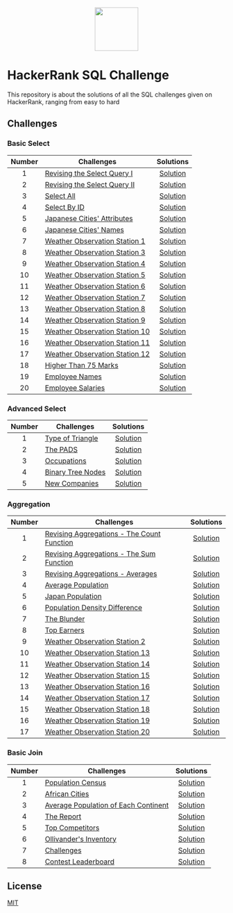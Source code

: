 <p align="center">  
	<br>
	<a href="https://www.hackerrank.com/https://www.hackerrank.com/shahrullo1995">
        <img height=100 src="https://d3keuzeb2crhkn.cloudfront.net/hackerrank/assets/styleguide/logo_wordmark-f5c5eb61ab0a154c3ed9eda24d0b9e31.svg"> 
    </a>
    <br>
</p>

# HackerRank SQL Challenge
This repository is about the solutions of all the SQL challenges given on HackerRank, ranging from easy to hard

## Challenges


### Basic Select 
| Number | Challenges | Solutions |
|:------:|------------|:---------:|
| 1 | [Revising the Select Query I](https://www.hackerrank.com/challenges/revising-the-select-query/problem) | [Solution](https://github.com/Shahrullo/HackerRank_SQL_Challenge/blob/main/Basic%20Select/Revising%20the%20Select%20Query%20I.sql) 
| 2 | [Revising the Select Query II](https://www.hackerrank.com/challenges/revising-the-select-query-2/problem) | [Solution](https://github.com/Shahrullo/HackerRank_SQL_Challenge/blob/main/Basic%20Select/Revising%20the%20Select%20Query%20II.sql)
| 3 | [Select All](https://www.hackerrank.com/challenges/select-all-sql/problem) | [Solution](https://github.com/Shahrullo/HackerRank_SQL_Challenge/blob/main/Basic%20Select/Select%20All.sql)
| 4 | [Select By ID](https://www.hackerrank.com/challenges/select-by-id/problem) | [Solution](https://github.com/Shahrullo/HackerRank_SQL_Challenge/blob/main/Basic%20Select/Select%20By%20ID.sql)
| 5 | [Japanese Cities' Attributes](https://www.hackerrank.com/challenges/japanese-cities-attributes/problem) | [Solution](https://github.com/Shahrullo/HackerRank_SQL_Challenge/blob/main/Basic%20Select/Japanese%20Cities'%20Attributes.sql)
| 6 | [Japanese Cities' Names](https://www.hackerrank.com/challenges/japanese-cities-name/problem) | [Solution](https://github.com/Shahrullo/HackerRank_SQL_Challenge/blob/main/Basic%20Select/Japanese%20Cities'%20Names.sql) 
| 7 | [Weather Observation Station 1](https://www.hackerrank.com/challenges/weather-observation-station-1/problem) | [Solution](https://github.com/Shahrullo/HackerRank_SQL_Challenge/blob/main/Basic%20Select/Weather%20Observation%20Station%201.sql)
| 8 | [Weather Observation Station 3](https://www.hackerrank.com/challenges/weather-observation-station-3/problem) | [Solution](https://github.com/Shahrullo/HackerRank_SQL_Challenge/blob/main/Basic%20Select/Weather%20Observation%20Station%203.sql)
| 9 | [Weather Observation Station 4](https://www.hackerrank.com/challenges/weather-observation-station-4/problem) | [Solution](https://github.com/Shahrullo/HackerRank_SQL_Challenge/blob/main/Basic%20Select/Weather%20Observation%20Station%204.sql)
| 10 | [Weather Observation Station 5](https://www.hackerrank.com/challenges/weather-observation-station-5/problem) | [Solution](https://github.com/Shahrullo/HackerRank_SQL_Challenge/blob/main/Basic%20Select/Weather%20Observation%20Station%205.sql)
| 11 | [Weather Observation Station 6](https://www.hackerrank.com/challenges/weather-observation-station-6/problem) | [Solution](https://github.com/Shahrullo/HackerRank_SQL_Challenge/blob/main/Basic%20Select/Weather%20Observation%20Station%206.sql) 
| 12 | [Weather Observation Station 7](https://www.hackerrank.com/challenges/weather-observation-station-7/problem) | [Solution](https://github.com/Shahrullo/HackerRank_SQL_Challenge/blob/main/Basic%20Select/Weather%20Observation%20Station%207.sql)
| 13 | [Weather Observation Station 8](https://www.hackerrank.com/challenges/weather-observation-station-8/problem) | [Solution](https://github.com/Shahrullo/HackerRank_SQL_Challenge/blob/main/Basic%20Select/Weather%20Observation%20Station%208.sql)
| 14 | [Weather Observation Station 9](https://www.hackerrank.com/challenges/weather-observation-station-9/problem) | [Solution](https://github.com/Shahrullo/HackerRank_SQL_Challenge/blob/main/Basic%20Select/Weather%20Observation%20Station%209.sql)
| 15 | [Weather Observation Station 10](https://www.hackerrank.com/challenges/weather-observation-station-10/problem) | [Solution](https://github.com/Shahrullo/HackerRank_SQL_Challenge/blob/main/Basic%20Select/Weather%20Observation%20Station%2010.sql)
| 16 | [Weather Observation Station 11](https://www.hackerrank.com/challenges/weather-observation-station-11/problem) | [Solution](https://github.com/Shahrullo/HackerRank_SQL_Challenge/blob/main/Basic%20Select/Weather%20Observation%20Station%2011.sql) 
| 17 | [Weather Observation Station 12](https://www.hackerrank.com/challenges/weather-observation-station-12/problem) | [Solution](https://github.com/Shahrullo/HackerRank_SQL_Challenge/blob/main/Basic%20Select/Weather%20Observation%20Station%2012.sql)
| 18 | [Higher Than 75 Marks](https://www.hackerrank.com/challenges/more-than-75-marks/problem) | [Solution](https://github.com/Shahrullo/HackerRank_SQL_Challenge/blob/main/Basic%20Select/Higher%20Than%2075%20Marks.sql)
| 19 | [Employee Names](https://www.hackerrank.com/challenges/name-of-employees/problem) | [Solution](https://github.com/Shahrullo/HackerRank_SQL_Challenge/blob/main/Basic%20Select/Employee%20Names.sql)
| 20 | [Employee Salaries](https://www.hackerrank.com/challenges/salary-of-employees/problem) | [Solution](https://github.com/Shahrullo/HackerRank_SQL_Challenge/blob/main/Basic%20Select/Employee%20Salaries.sql)


### Advanced Select 
| Number | Challenges | Solutions |
|:------:|------------|:---------:|
| 1 | [Type of Triangle](https://www.hackerrank.com/challenges/what-type-of-triangle/problem) | [Solution](https://github.com/Shahrullo/HackerRank_SQL_Challenge/blob/main/Advanced%20Select/Type%20of%20Triangle.sql)
| 2 | [The PADS](https://www.hackerrank.com/challenges/the-pads/problem) | [Solution](https://github.com/Shahrullo/HackerRank_SQL_Challenge/blob/main/Advanced%20Select/The%20PADS.sql)
| 3 | [Occupations](https://www.hackerrank.com/challenges/occupations/problem) | [Solution](https://github.com/Shahrullo/HackerRank_SQL_Challenge/blob/main/Advanced%20Select/Occupations.sql)
| 4 | [Binary Tree Nodes](https://www.hackerrank.com/challenges/binary-search-tree-1/problem) | [Solution](https://github.com/Shahrullo/HackerRank_SQL_Challenge/blob/main/Advanced%20Select/Binary%20Tree%20Nodes.sql)
| 5 | [New Companies](https://www.hackerrank.com/challenges/the-company/problem) | [Solution](https://github.com/Shahrullo/HackerRank_SQL_Challenge/blob/main/Advanced%20Select/New%20Companies.sql) 


### Aggregation
| Number | Challenges | Solutions |
|:------:|------------|:---------:|
| 1 | [Revising Aggregations - The Count Function](https://www.hackerrank.com/challenges/revising-aggregations-the-count-function/problem) | [Solution](https://github.com/Shahrullo/HackerRank_SQL_Challenge/blob/main/Aggregation/Revising%20Aggregations%20-%20The%20Count%20Function.sql)  
| 2 | [Revising Aggregations - The Sum Function](https://www.hackerrank.com/challenges/revising-aggregations-sum/problem) | [Solution](https://github.com/Shahrullo/HackerRank_SQL_Challenge/blob/main/Aggregation/Revising%20Aggregations%20-%20The%20Sum%20Function.sql)
| 3 | [Revising Aggregations - Averages](https://www.hackerrank.com/challenges/revising-aggregations-the-average-function/problem) | [Solution](https://github.com/Shahrullo/HackerRank_SQL_Challenge/blob/main/Aggregation/Revising%20Aggregations%20-%20Averages.sql)
| 4 | [Average Population](https://www.hackerrank.com/challenges/average-population/problem) | [Solution](https://github.com/Shahrullo/HackerRank_SQL_Challenge/blob/main/Aggregation/Revising%20Aggregations%20-%20Averages.sql)
| 5 | [Japan Population](https://www.hackerrank.com/challenges/japan-population/problem) | [Solution](https://github.com/Shahrullo/HackerRank_SQL_Challenge/blob/main/Aggregation/Japan%20Population.sql)
| 6 | [Population Density Difference](https://www.hackerrank.com/challenges/population-density-difference/problem) | [Solution](https://github.com/Shahrullo/HackerRank_SQL_Challenge/blob/main/Aggregation/Population%20Density%20Difference.sql)  
| 7 | [The Blunder](https://www.hackerrank.com/challenges/the-blunder/problem) | [Solution](https://github.com/Shahrullo/HackerRank_SQL_Challenge/blob/main/Aggregation/The%20Blunder.sql)
| 8 | [Top Earners](https://www.hackerrank.com/challenges/earnings-of-employees/problem) | [Solution](https://github.com/Shahrullo/HackerRank_SQL_Challenge/blob/main/Aggregation/Top%20Earners.sql)
| 9 | [Weather Observation Station 2](https://www.hackerrank.com/challenges/weather-observation-station-2/problem) | [Solution](https://github.com/Shahrullo/HackerRank_SQL_Challenge/blob/main/Aggregation/Weather%20Observation%20Station%202.sql)
| 10 | [Weather Observation Station 13](https://www.hackerrank.com/challenges/weather-observation-station-13/problem) | [Solution](https://github.com/Shahrullo/HackerRank_SQL_Challenge/blob/main/Aggregation/Weather%20Observation%20Station%2013.sql)
| 11 | [Weather Observation Station 14](https://www.hackerrank.com/challenges/weather-observation-station-14/problem) | [Solution](https://github.com/Shahrullo/HackerRank_SQL_Challenge/blob/main/Aggregation/Weather%20Observation%20Station%2014.sql)
| 12 | [Weather Observation Station 15](https://www.hackerrank.com/challenges/weather-observation-station-15/problem) | [Solution](https://github.com/Shahrullo/HackerRank_SQL_Challenge/blob/main/Aggregation/Weather%20Observation%20Station%2015.sql)
| 13 | [Weather Observation Station 16](https://www.hackerrank.com/challenges/weather-observation-station-16/problem) | [Solution](https://github.com/Shahrullo/HackerRank_SQL_Challenge/blob/main/Aggregation/Weather%20Observation%20Station%2016.sql)
| 14 | [Weather Observation Station 17](https://www.hackerrank.com/challenges/weather-observation-station-17/problem) | [Solution](https://github.com/Shahrullo/HackerRank_SQL_Challenge/blob/main/Aggregation/Weather%20Observation%20Station%2017.sql)
| 15 | [Weather Observation Station 18](https://www.hackerrank.com/challenges/weather-observation-station-18/problem) | [Solution](https://github.com/Shahrullo/HackerRank_SQL_Challenge/blob/main/Aggregation/Weather%20Observation%20Station%2018.sql)
| 16 | [Weather Observation Station 19](https://www.hackerrank.com/challenges/weather-observation-station-19/problem) | [Solution](https://github.com/Shahrullo/HackerRank_SQL_Challenge/blob/main/Aggregation/Weather%20Observation%20Station%2019.sql)
| 17 | [Weather Observation Station 20](https://www.hackerrank.com/challenges/weather-observation-station-20/problem) | [Solution](https://github.com/Shahrullo/HackerRank_SQL_Challenge/blob/main/Aggregation/Weather%20Observation%20Station%2020.sql)


### Basic Join 
| Number | Challenges | Solutions |
|:------:|------------|:---------:|
| 1 | [Population Census](https://www.hackerrank.com/challenges/asian-population/problem) | [Solution](https://github.com/Shahrullo/HackerRank_SQL_Challenge/blob/main/Basic%20Join/Population%20Census.sql)
| 2 | [African Cities](https://www.hackerrank.com/challenges/african-cities/problem) | [Solution](https://github.com/Shahrullo/HackerRank_SQL_Challenge/blob/main/Basic%20Join/African%20Cities.sql)
| 3 | [Average Population of Each Continent](https://www.hackerrank.com/challenges/average-population-of-each-continent/problem) | [Solution](https://github.com/Shahrullo/HackerRank_SQL_Challenge/blob/main/Basic%20Join/Average%20Population%20of%20Each%20Continent.sql)
| 4 | [The Report](https://www.hackerrank.com/challenges/the-report/problem) | [Solution](https://github.com/Shahrullo/HackerRank_SQL_Challenge/blob/main/Basic%20Join/The%20Report.sql)
| 5 | [Top Competitors](https://www.hackerrank.com/challenges/full-score/problem) | [Solution](https://github.com/Shahrullo/HackerRank_SQL_Challenge/blob/main/Basic%20Join/Top%20Competitors.sql)
| 6 | [Ollivander's Inventory](https://www.hackerrank.com/challenges/harry-potter-and-wands/problem) | [Solution](https://github.com/Shahrullo/HackerRank_SQL_Challenge/blob/main/Basic%20Join/Ollivander's%20Inventory.sql)
| 7 | [Challenges](https://www.hackerrank.com/challenges/challenges/problem) | [Solution](https://github.com/Shahrullo/HackerRank_SQL_Challenge/blob/main/Basic%20Join/Challenges.sql)
| 8 | [Contest Leaderboard](https://www.hackerrank.com/challenges/contest-leaderboard/problem) | [Solution](https://github.com/Shahrullo/HackerRank_SQL_Challenge/blob/main/Basic%20Join/Contest%20Leaderboard.sql)




## License
[MIT](https://github.com/Shahrullo/HackerRank_SQL_Challenge/blob/main/LICENSE)
